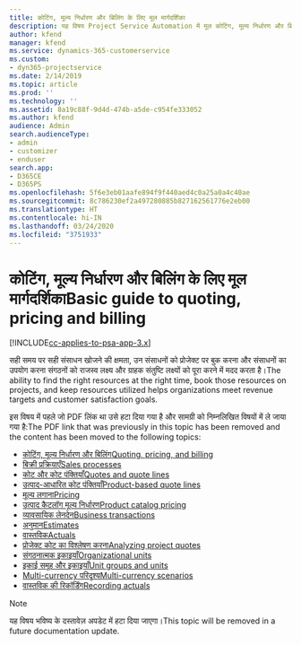 ```yaml
---
title: कोटिंग, मूल्य निर्धारण और बिलिंग के लिए मूल मार्गदर्शिका
description: यह विषय Project Service Automation में मूल कोटिंग, मूल्य निर्धारण और बिलिंग के बारे में जानकारी प्रदान करता है।
author: kfend
manager: kfend
ms.service: dynamics-365-customerservice
ms.custom:
- dyn365-projectservice
ms.date: 2/14/2019
ms.topic: article
ms.prod: ''
ms.technology: ''
ms.assetid: 8a19c88f-9d4d-474b-a5de-c954fe333052
ms.author: kfend
audience: Admin
search.audienceType:
- admin
- customizer
- enduser
search.app:
- D365CE
- D365PS
ms.openlocfilehash: 5f6e3eb01aafe894f9f440aed4c0a25a0a4c40ae
ms.sourcegitcommit: 8c786230ef2a497280885b827162561776e2eb00
ms.translationtype: HT
ms.contentlocale: hi-IN
ms.lasthandoff: 03/24/2020
ms.locfileid: "3751933"
---
```

# <a name="basic-guide-to-quoting-pricing-and-billing"></a><span data-ttu-id="93038-103">कोटिंग, मूल्य निर्धारण और बिलिंग के लिए मूल मार्गदर्शिका</span><span class="sxs-lookup"><span data-stu-id="93038-103">Basic guide to quoting, pricing and billing</span></span>

[!INCLUDE[cc-applies-to-psa-app-3.x](../../includes/cc-applies-to-psa-app-3x.md)]

<span data-ttu-id="93038-104">सही समय पर सही संसाधन खोजने की क्षमता, उन संसाधनों को प्रोजेक्ट पर बुक करना और संसाधनों का उपयोग करना संगठनों को राजस्व लक्ष्य और ग्राहक संतुष्टि लक्ष्यों को पूरा करने में मदद करता है।</span><span class="sxs-lookup"><span data-stu-id="93038-104">The ability to find the right resources at the right time, book those resources on projects, and keep resources utilized helps organizations meet revenue targets and customer satisfaction goals.</span></span> 

<span data-ttu-id="93038-105">इस विषय में पहले जो PDF लिंक था उसे हटा दिया गया है और सामग्री को निम्नलिखित विषयों में ले जाया गया है:</span><span class="sxs-lookup"><span data-stu-id="93038-105">The PDF link that was previously in this topic has been removed and the content has been moved to the following topics:</span></span>

- [<span data-ttu-id="93038-106">कोटिंग, मूल्य निर्धारण और बिलिंग</span><span class="sxs-lookup"><span data-stu-id="93038-106">Quoting, pricing, and billing</span></span>](../quote-bill-price.md)
- [<span data-ttu-id="93038-107">बिक्री प्रक्रियाएँ</span><span class="sxs-lookup"><span data-stu-id="93038-107">Sales processes</span></span>](../basic-sales-process.md)
- [<span data-ttu-id="93038-108">कोट और कोट पंक्तियाँ</span><span class="sxs-lookup"><span data-stu-id="93038-108">Quotes and quote lines</span></span>](../basic-quote-lines.md)
- [<span data-ttu-id="93038-109">उत्पाद-आधारित कोट पंक्तियाँ</span><span class="sxs-lookup"><span data-stu-id="93038-109">Product-based quote lines</span></span>](../product-based-quote-lines.md)
- [<span data-ttu-id="93038-110">मूल्य लगाना</span><span class="sxs-lookup"><span data-stu-id="93038-110">Pricing</span></span>](../basic-pricing.md)
- [<span data-ttu-id="93038-111">उत्पाद कैटलॉग मूल्य निर्धारण</span><span class="sxs-lookup"><span data-stu-id="93038-111">Product catalog pricing</span></span>](../product-catalog-pricing.md)
- [<span data-ttu-id="93038-112">व्यावसायिक लेनदेन</span><span class="sxs-lookup"><span data-stu-id="93038-112">Business transactions</span></span>](../basic-business-transactions.md)
- [<span data-ttu-id="93038-113">अनुमान</span><span class="sxs-lookup"><span data-stu-id="93038-113">Estimates</span></span>](../estimates.md)
- [<span data-ttu-id="93038-114">वास्तविक</span><span class="sxs-lookup"><span data-stu-id="93038-114">Actuals</span></span>](../actuals.md)
- [<span data-ttu-id="93038-115">प्रोजेक्ट कोट का विश्लेषण करना</span><span class="sxs-lookup"><span data-stu-id="93038-115">Analyzing project quotes</span></span>](../basic-analyzing-quotes.md)
- [<span data-ttu-id="93038-116">संगठनात्मक इकाइयाँ</span><span class="sxs-lookup"><span data-stu-id="93038-116">Organizational units</span></span>](../advanced-organizational.md)
- [<span data-ttu-id="93038-117">इकाई समूह और इकाइयाँ</span><span class="sxs-lookup"><span data-stu-id="93038-117">Unit groups and units</span></span>](../advanced-units.md)
- [<span data-ttu-id="93038-118">Multi-currency परिदृश्य</span><span class="sxs-lookup"><span data-stu-id="93038-118">Multi-currency scenarios</span></span>](../advanced-currency.md)
- [<span data-ttu-id="93038-119">वास्तविक की रिकॉर्डिंग</span><span class="sxs-lookup"><span data-stu-id="93038-119">Recording actuals</span></span>](../advanced-actuals.md)

> [!NOTE]
> <span data-ttu-id="93038-120">यह विषय भविष्य के दस्तावेज़ अपडेट में हटा दिया जाएगा।</span><span class="sxs-lookup"><span data-stu-id="93038-120">This topic will be removed in a future documentation update.</span></span> 
